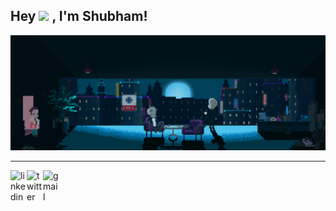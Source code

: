 ## Hey <img src="https://c.tenor.com/QG65z_UQSCgAAAAi/jorrparivar-digital-pratik.gif" width="45"> , I'm Shubham!

<!--<img alt="coding" src="https://64.media.tumblr.com/2d0af9c90d1b1107313cc20bda01548a/tumblr_outwxnanpp1u79o2lo1_1280.gifv" width="1500" height="400">-->
<img alt="coding" src="assets/github_gif3.gif">
<hr>
<a href="https://linkedin.com/in/shubham-kumar-017352226" target="_blank">
  <img align="left" width="26px" src="https://cdn-icons-png.flaticon.com/512/3536/3536505.png" alt="linkedin"  />
</a>
<a href="https://twitter.com/shubhamedx" target="_blank">
  <img align="left" width="26px" src="https://cdn-icons-png.flaticon.com/512/733/733579.png" alt="twitter" />
</a>
 <a href="mailto:shubhamedx26@gmail.com" target="_blank">
  <img align="left" width="26px" src="https://cdn-icons-png.flaticon.com/512/5968/5968534.png" alt="gmail" />
</a>
<br>


<!--### <i>Github Activity📊</i>
<table>
  <tr>
    <td><img src="https://github-readme-stats-sigma-five.vercel.app/api?username=shubx10&show_icons=true&theme=tokyonight" display=block width=100% height=auto alt="1"></td>
    <td><img src="https://github-readme-streak-stats.herokuapp.com/?user=Shubx10&theme=tokyonight"  display=block width=100% height=auto alt="3" ></td>
   </tr> 
   <tr>
     <td><img src="https://github-readme-stats-sigma-five.vercel.app/api/top-langs/?username=shubx10&theme=tokyonight&layout=compact" display=block width=100% height=auto     
     alt="2" ></td>
     <td>&nbsp;&nbsp;&nbsp;&nbsp;&nbsp;&nbsp;&nbsp;&nbsp;&nbsp;&nbsp;&nbsp;&nbsp;<img src="https://c.tenor.com/SOVMSXmWB1kAAAAi/tony-star-jumping.gif" 
     width="80">&nbsp;&nbsp;&nbsp;&nbsp;&nbsp;&nbsp;&nbsp;&nbsp;&nbsp;&nbsp;&nbsp;<img src="https://c.tenor.com/muTtyh3hW3MAAAAi/rabbit-dance.gif" 
     width="100">&nbsp;&nbsp;&nbsp;&nbsp;&nbsp;&nbsp;&nbsp;&nbsp;&nbsp;&nbsp;&nbsp;<img src="https://c.tenor.com/XSbD902n1fwAAAAi/rennen-fast.gif" width="50"></td>
  </tr>
</table>
<hr>-->
